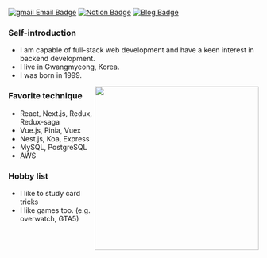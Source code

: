 [![gmail Email Badge](https://img.shields.io/badge/google-email-green?logo=gmail&style=plastic)](mailto:kwondroid0622@gmail.com)
[![Notion Badge](https://img.shields.io/badge/notion-resume-red?logo=notion&style=plastic)](https://resume.kwondroid.com)
[![Blog Badge](https://img.shields.io/badge/tistory-blog-blue?logo=tistory&style=plastic)](https://blog.kwondroid.com)

### Self-introduction

- I am capable of full-stack web development and have a keen interest in backend development.
- I live in Gwangmyeong, Korea.
- I was born in 1999.

<img align='right' src="https://github-readme-stats.vercel.app/api/top-langs/?username=vernonKwon&theme=dracula&show_icons=true&hide_border=true&layout=compact" width="330px">

### Favorite technique

- React, Next.js, Redux, Redux-saga
- Vue.js, Pinia, Vuex
- Nest.js, Koa, Express
- MySQL, PostgreSQL
- AWS

### Hobby list

- I like to study card tricks
- I like games too. (e.g. overwatch, GTA5)

<!-- ![vernonKwon's Stats](https://github-readme-stats.vercel.app/api?username=vernonKwon&theme=dracula&show_icons=true&hide_border=true&count_private=true) -->

<!-- ![vernonKwon's Streak](https://github-readme-streak-stats.herokuapp.com/?user=vernonKwon&theme=dracula&hide_border=true) -->

<!-- ![vernonKwon's Top Languages](https://github-readme-stats.vercel.app/api/top-langs/?username=vernonKwon&theme=dracula&show_icons=true&hide_border=true&layout=compact) -->
